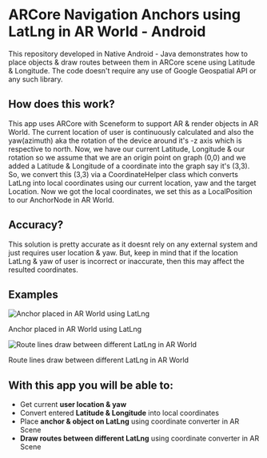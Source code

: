 # ARCore Navigation Anchors using LatLng in AR World - Android
This repository developed in Native Android - Java demonstrates how to place objects &amp; draw routes between them in ARCore scene using Latitude &amp; Longitude. The code doesn't require any use of Google Geospatial API or any such library.

## How does this work?
This app uses ARCore with Sceneform to support AR & render objects in AR World. The current location of user is continuously calculated
and also the yaw(azimuth) aka the rotation of the device around it's -z axis which is respective to north. Now, we have our current
Latitude, Longitude & our rotation so we assume that we are an origin point on graph (0,0) and we added a Latitude & Longitude of a coordinate into the graph say it's (3,3). So, we convert this (3,3) via a CoordinateHelper class which converts LatLng into local coordinates using our current location, yaw and the target Location. Now we got the local coordinates, we set this as a LocalPosition
to our AnchorNode in AR World.

## Accuracy?
This solution is pretty accurate as it doesnt rely on any external system and just requires user location & yaw. But, keep in mind that if the location LatLng & yaw of user is incorrect or inaccurate, then this may affect the resulted coordinates.

## Examples

![Anchor placed in AR World using LatLng](https://github.com/bhaskarblur/ARCore-Navigation-Anchors-using-LatLng-in-AR-World---Android/blob/316265830063214b58c44a39c44988d7aa1859e5/poi.jpg)

Anchor placed in AR World using LatLng

![Route lines draw between different LatLng in AR World](https://github.com/bhaskarblur/ARCore-Navigation-Anchors-using-LatLng-in-AR-World---Android/blob/316265830063214b58c44a39c44988d7aa1859e5/route.jpg)

Route lines draw between different LatLng in AR World

## With this app you will be able to:
- Get current **user location & yaw**
- Convert entered **Latitude & Longitude** into local coordinates
- Place **anchor & object on LatLng** using coordinate converter in AR Scene
- **Draw routes between different LatLng** using coordinate converter in AR Scene



